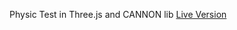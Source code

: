 Physic Test in Three.js and CANNON lib
[Live Version](https://maciejpvp.github.io/Physic-Test-in-Three/ "https://maciejpvp.github.io/Physic-Test-in-Three/")
